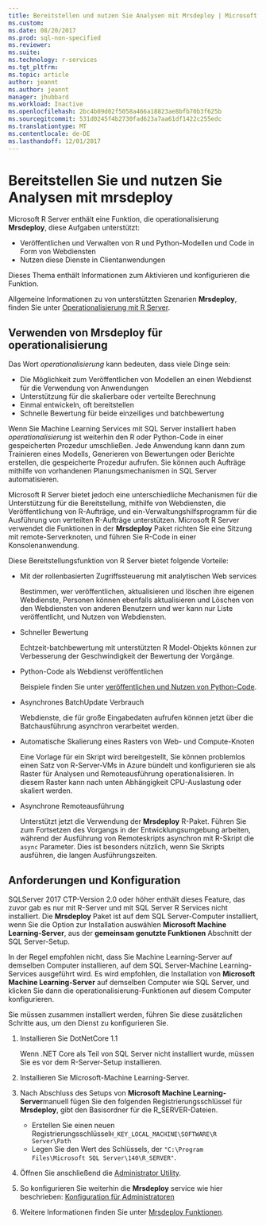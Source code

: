 ```yaml
---
title: Bereitstellen und nutzen Sie Analysen mit Mrsdeploy | Microsoft Docs
ms.custom: 
ms.date: 08/20/2017
ms.prod: sql-non-specified
ms.reviewer: 
ms.suite: 
ms.technology: r-services
ms.tgt_pltfrm: 
ms.topic: article
author: jeannt
ms.author: jeannt
manager: jhubbard
ms.workload: Inactive
ms.openlocfilehash: 2bc4b09d02f5058a466a18823ae8bfb70b3f625b
ms.sourcegitcommit: 531d0245f4b2730fad623a7aa61df1422c255edc
ms.translationtype: MT
ms.contentlocale: de-DE
ms.lasthandoff: 12/01/2017
---
```

# <a name="deploy-and-consume-analytics-using-mrsdeploy"></a>Bereitstellen Sie und nutzen Sie Analysen mit mrsdeploy

Microsoft R Server enthält eine Funktion, die operationalisierung **Mrsdeploy**, diese Aufgaben unterstützt:

+ Veröffentlichen und Verwalten von R und Python-Modellen und Code in Form von Webdiensten
+ Nutzen diese Dienste in Clientanwendungen

Dieses Thema enthält Informationen zum Aktivieren und konfigurieren die Funktion.

Allgemeine Informationen zu von unterstützten Szenarien **Mrsdeploy**, finden Sie unter [Operationalisierung mit R Server](https://docs.microsoft.com/r-server/what-is-operationalization).

## <a name="using-mrsdeploy-for-operationalization"></a>Verwenden von Mrsdeploy für operationalisierung

Das Wort *operationalisierung* kann bedeuten, dass viele Dinge sein:

+ Die Möglichkeit zum Veröffentlichen von Modellen an einen Webdienst für die Verwendung von Anwendungen
+ Unterstützung für die skalierbare oder verteilte Berechnung
+ Einmal entwickeln, oft bereitstellen
+ Schnelle Bewertung für beide einzeiliges und batchbewertung

Wenn Sie Machine Learning Services mit SQL Server installiert haben *operationalisierung* ist weiterhin den R oder Python-Code in einer gespeicherten Prozedur umschließen. Jede Anwendung kann dann zum Trainieren eines Modells, Generieren von Bewertungen oder Berichte erstellen, die gespeicherte Prozedur aufrufen. Sie können auch Aufträge mithilfe von vorhandenen Planungsmechanismen in SQL Server automatisieren.

Microsoft R Server bietet jedoch eine unterschiedliche Mechanismen für die Unterstützung für die Bereitstellung, mithilfe von Webdiensten, die Veröffentlichung von R-Aufträge, und ein-Verwaltungshilfsprogramm für die Ausführung von verteilten R-Aufträge unterstützen. Microsoft R Server verwendet die Funktionen in der **Mrsdeploy** Paket richten Sie eine Sitzung mit remote-Serverknoten, und führen Sie R-Code in einer Konsolenanwendung.

Diese Bereitstellungsfunktion von R Server bietet folgende Vorteile:

+ Mit der rollenbasierten Zugriffssteuerung mit analytischen Web services

    Bestimmen, wer veröffentlichen, aktualisieren und löschen ihre eigenen Webdienste, Personen können ebenfalls aktualisieren und Löschen von den Webdiensten von anderen Benutzern und wer kann nur Liste veröffentlicht, und Nutzen von Webdiensten.

+ Schneller Bewertung
  
  Echtzeit-batchbewertung mit unterstützten R Model-Objekts können zur Verbesserung der Geschwindigkeit der Bewertung der Vorgänge.

+ Python-Code als Webdienst veröffentlichen

  Beispiele finden Sie unter [veröffentlichen und Nutzen von Python-Code](./python/publish-consume-python-code.md).

+ Asynchrones BatchUpdate Verbrauch

  Webdienste, die für große Eingabedaten aufrufen können jetzt über die Batchausführung asynchron verarbeitet werden.

+ Automatische Skalierung eines Rasters von Web- und Compute-Knoten

  Eine Vorlage für ein Skript wird bereitgestellt, Sie können problemlos einen Satz von R-Server-VMs in Azure bündelt und konfigurieren sie als Raster für Analysen und Remoteausführung operationalisieren. In diesem Raster kann nach unten Abhängigkeit CPU-Auslastung oder skaliert werden.

+ Asynchrone Remoteausführung

    Unterstützt jetzt die Verwendung der **Mrsdeploy** R-Paket. Führen Sie zum Fortsetzen des Vorgangs in der Entwicklungsumgebung arbeiten, während der Ausführung von Remoteskripts asynchron mit R-Skript die `async` Parameter. Dies ist besonders nützlich, wenn Sie Skripts ausführen, die langen Ausführungszeiten.

## <a name="requirements-and-configuration"></a>Anforderungen und Konfiguration

SQLServer 2017 CTP-Version 2.0 oder höher enthält dieses Feature, das zuvor gab es nur mit R-Server und mit SQL Server R Services nicht installiert. Die **Mrsdeploy** Paket ist auf dem SQL Server-Computer installiert, wenn Sie die Option zur Installation auswählen **Microsoft Machine Learning-Server**, aus der **gemeinsam genutzte Funktionen** Abschnitt der SQL Server-Setup.

In der Regel empfohlen nicht, dass Sie Machine Learning-Server auf demselben Computer installieren, auf dem SQL Server-Machine Learning-Services ausgeführt wird. Es wird empfohlen, die Installation von **Microsoft Machine Learning-Server** auf demselben Computer wie SQL Server, und klicken Sie dann die operationalisierung-Funktionen auf diesem Computer konfigurieren.

Sie müssen zusammen installiert werden, führen Sie diese zusätzlichen Schritte aus, um den Dienst zu konfigurieren Sie.

1. Installieren Sie DotNetCore 1.1

    Wenn .NET Core als Teil von SQL Server nicht installiert wurde, müssen Sie es vor dem R-Server-Setup installieren.

2. Installieren Sie Microsoft-Machine Learning-Server.

3. Nach Abschluss des Setups von **Microsoft Machine Learning-Server**manuell fügen Sie den folgenden Registrierungsschlüssel für **Mrsdeploy**, gibt den Basisordner für die R_SERVER-Dateien. 

    + Erstellen Sie einen neuen Registrierungsschlüssel`H_KEY_LOCAL_MACHINE\SOFTWARE\R Server\Path`
    + Legen Sie den Wert des Schlüssels, der `"C:\Program Files\Microsoft SQL Server\140\R_SERVER"`.

4. Öffnen Sie anschließend die [Administrator Utility](https://docs.microsoft.com/r-server/operationalize/configure-use-admin-utility).

5. So konfigurieren Sie weiterhin die **Mrsdeploy** service wie hier beschrieben: [Konfiguration für Administratoren](https://docs.microsoft.com/r-server/operationalize/configure-start-for-administrators)

6. Weitere Informationen finden Sie unter [Mrsdeploy Funktionen](https://docs.microsoft.com/r-server/r-reference/mrsdeploy/mrsdeploy-package).
